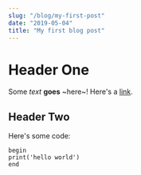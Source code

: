 ```yaml
---
slug: "/blog/my-first-post"
date: "2019-05-04"
title: "My first blog post"
---
```


# Header One

Some _text_ **goes** ~here~! Here's a [link](https://agibalov.io).

## Header Two

Here's some code:

```
begin
print('hello world')
end
```
